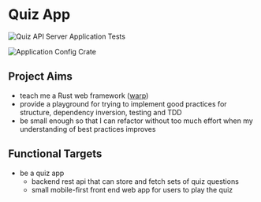 # Quiz App

![Quiz API Server Application Tests](https://github.com/jjmark15/quiz-app/workflows/Quiz%20API%20Server%20Application%20Tests/badge.svg)

![Application Config Crate](https://github.com/jjmark15/quiz-app/workflows/Application%20Config%20Crate/badge.svg)

## Project Aims

- teach me a Rust web framework ([warp](https://github.com/seanmonstar/warp))
- provide a playground for trying to implement good practices for structure, dependency inversion, testing and TDD
- be small enough so that I can refactor without too much effort when my understanding of best practices improves

## Functional Targets

- be a quiz app
    - backend rest api that can store and fetch sets of quiz questions
    - small mobile-first front end web app for users to play the quiz
